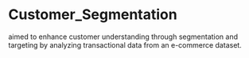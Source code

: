 # Customer_Segmentation
aimed to enhance customer understanding through segmentation and targeting by analyzing transactional data from an e-commerce dataset. 
